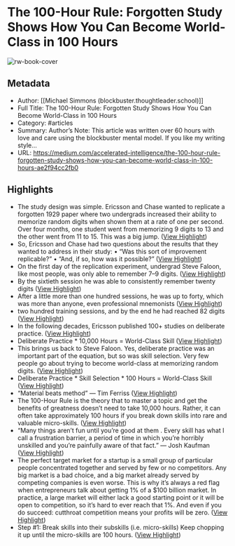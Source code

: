 # The 100-Hour Rule: Forgotten Study Shows How You Can Become World-Class in 100 Hours

![rw-book-cover](https://readwise-assets.s3.amazonaws.com/media/uploaded_book_covers/profile_1073452/0PBn_faZPMknSG2vm)

## Metadata
- Author: [[Michael Simmons (blockbuster.thoughtleader.school)]]
- Full Title: The 100-Hour Rule: Forgotten Study Shows How You Can Become World-Class in 100 Hours
- Category: #articles
- Summary: Author’s Note: This article was written over 60 hours with love and care using the blockbuster mental model. If you like my writing style…
- URL: https://medium.com/accelerated-intelligence/the-100-hour-rule-forgotten-study-shows-how-you-can-become-world-class-in-100-hours-ae2f94cc2fb0

## Highlights
- The study design was simple.
  Ericsson and Chase wanted to replicate a forgotten 1929 paper where two undergrads increased their ability to memorize random digits when shown them at a rate of one per second. Over four months, one student went from memorizing 9 digits to 13 and the other went from 11 to 15. This was a big jump. ([View Highlight](https://read.readwise.io/read/01hrcq9ejy9dpkns0pm5cbt0s3))
- So, Ericsson and Chase had two questions about the results that they wanted to address in their study:
  • “​​Was this sort of improvement replicable?”
  • “And, if so, how was it possible?” ([View Highlight](https://read.readwise.io/read/01hrcq9jrapbjxckw7d15tx7ha))
- On the first day of the replication experiment, undergrad Steve Faloon, like most people, was only able to remember 7–9 digits. ([View Highlight](https://read.readwise.io/read/01hrcq9tqv1bypanhasjwmd82r))
- By the sixtieth session he was able to consistently remember twenty digits ([View Highlight](https://read.readwise.io/read/01hrcqa5rc6m0bg8y10wmajs5h))
- After a little more than one hundred sessions, he was up to forty, which was more than anyone, even professional mnemonists ([View Highlight](https://read.readwise.io/read/01hrcqaf5z8657w31tbg0r6wm1))
- two hundred training sessions, and by the end he had reached 82 digits ([View Highlight](https://read.readwise.io/read/01hrcqam54en0h7v7nhvkfsxxw))
- In the following decades, Ericsson published 100+ studies on deliberate practice. ([View Highlight](https://read.readwise.io/read/01hrcqb8ksmczj5hgh5gfzq925))
- Deliberate Practice * 10,000 Hours = World-Class Skill ([View Highlight](https://read.readwise.io/read/01h7w7s8tcn5hpyah16pq621ys))
- This brings us back to Steve Faloon. Yes, deliberate practice was an important part of the equation, but so was skill selection. Very few people go about trying to become world-class at memorizing random digits. ([View Highlight](https://read.readwise.io/read/01hrcqdwn0k6rhjbhhwh7bax3t))
- Deliberate Practice * Skill Selection * 100 Hours = World-Class Skill ([View Highlight](https://read.readwise.io/read/01h7w7t85ffrebqww0c6qt7ndd))
- “Material beats method” — Tim Ferriss ([View Highlight](https://read.readwise.io/read/01hrcrced033cnn4nfwjhgscdr))
- The 100-Hour Rule is the theory that to master a topic and get the benefits of greatness doesn’t need to take 10,000 hours. Rather, it can often take approximately 100 hours if you break down skills into rare and valuable micro-skills. ([View Highlight](https://read.readwise.io/read/01h7w7wrx6v7wn5shcvw6kbwjp))
- “Many things aren’t fun until you’re good at them . Every skill has what I call a frustration barrier, a period of time in which you’re horribly unskilled and you’re painfully aware of that fact.” — Josh Kaufman ([View Highlight](https://read.readwise.io/read/01h7w7yydej51s8s4ry8jrhgax))
- The perfect target market for a startup is a small group of particular people concentrated together and served by few or no competitors. Any big market is a bad choice, and a big market already served by competing companies is even worse. This is why it’s always a red flag when entrepreneurs talk about getting 1% of a $100 billion market. In practice, a large market will either lack a good starting point or it will be open to competition, so it’s hard to ever reach that 1%. And even if you do succeed: cutthroat competition means your profits will be zero. ([View Highlight](https://read.readwise.io/read/01h7w831r5w232cqvqbkszkv10))
- Step #1: Break skills into their subskills (i.e. micro-skills)
  Keep chopping it up until the micro-skills are 100 hours. ([View Highlight](https://read.readwise.io/read/01h7w8k9aasxzdpy3ehrgp5fcx))
